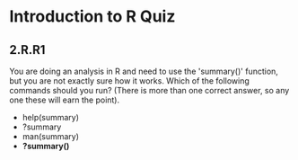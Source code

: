 # Introduction to R Quiz

## 2.R.R1

You are doing an analysis in R and need to use the 'summary()' function, but you are not exactly sure how it works. Which of the following commands should you run? (There is more than one correct answer, so any one these will earn the point).

- help(summary)
- ?summary
- man(summary)
- **?summary()**